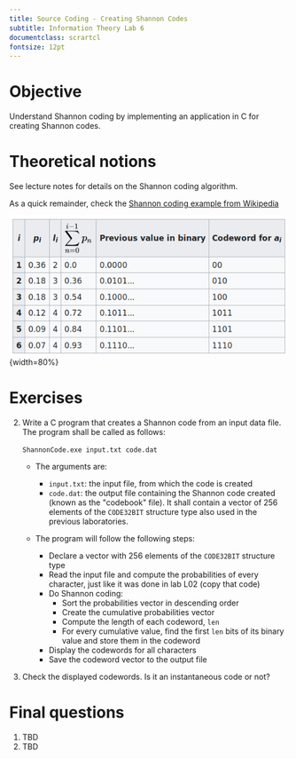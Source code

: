 ```yaml
---
title: Source Coding - Creating Shannon Codes
subtitle: Information Theory Lab 6
documentclass: scrartcl
fontsize: 12pt
---
```


# Objective

Understand Shannon coding by implementing
an application in C for creating Shannon codes.

# Theoretical notions

See lecture notes for details on the Shannon coding algorithm.

As a quick remainder, check the [Shannon coding example from Wikipedia](https://en.wikipedia.org/wiki/Shannon_coding)

![Shannon coding example](img/ShannonCoding.png){width=80%}

# Exercises

2. Write a C program that creates a Shannon code from an input data file.
The program shall be called as follows: 

	`ShannonCode.exe input.txt code.dat`
	
    * The arguments are:
        * `input.txt`: the input file, from which the code is created
        * `code.dat`: the output file containing the Shannon code created (known as the "codebook" file).
        It shall contain a vector of 256 elements of the `CODE32BIT` structure type
        also used in the previous laboratories.

    * The program will follow the following steps:
        * Declare a vector with 256 elements of the `CODE32BIT` structure type
        * Read the input file and compute the probabilities of every character, just like it was done in lab L02 (copy that code)
        * Do Shannon coding:
          * Sort the probabilities vector in descending order
          * Create the cumulative probabilities vector
          * Compute the length of each codeword, `len`
          * For every cumulative value, find the first `len` bits of its binary value and store them in the codeword
        * Display the codewords for all characters
        * Save the codeword vector to the output file

2. Check the displayed codewords. Is it an instantaneous code or not?
    
# Final questions

1. TBD
2. TBD

